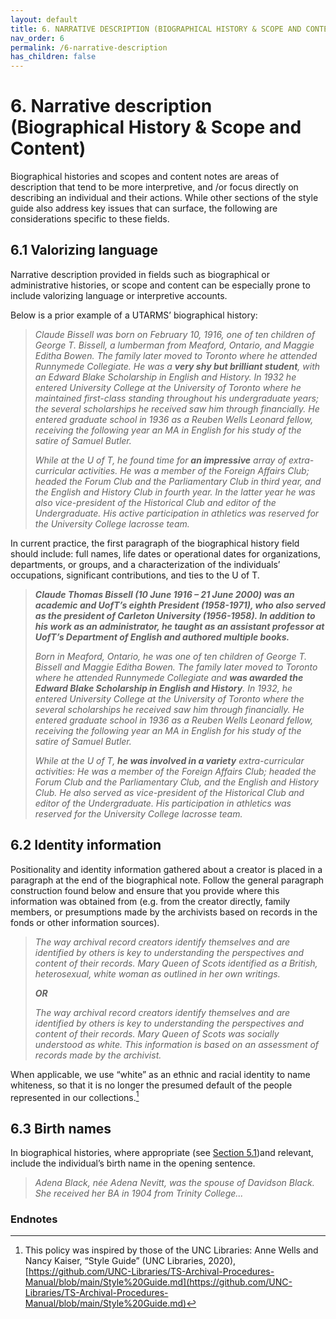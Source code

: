 ```yaml
---
layout: default
title: 6. NARRATIVE DESCRIPTION (BIOGRAPHICAL HISTORY & SCOPE AND CONTENT)
nav_order: 6
permalink: /6-narrative-description
has_children: false
---
```


# 6. Narrative description (Biographical History & Scope and Content)
Biographical histories and scopes and content notes are areas of description that tend to be more interpretive, and /or focus directly on describing an individual and their actions. While other sections of the style guide also address key issues that can surface, the following are considerations specific to these fields.  
## 6.1 Valorizing language

Narrative description provided in fields such as biographical or administrative histories, or scope and content can be especially prone to include valorizing language or interpretive accounts.

Below is a prior example of a UTARMS’ biographical history:

> *Claude Bissell was born on February 10, 1916, one of ten children of George T. Bissell, a lumberman from Meaford, Ontario, and Maggie Editha Bowen. The family later moved to Toronto where he attended Runnymede Collegiate. He was a **very shy but brilliant student**, with an Edward Blake Scholarship in English and History. In 1932 he entered University College at the University of Toronto where he maintained first-class standing throughout his undergraduate years; the several scholarships he received saw him through financially. He entered graduate school in 1936 as a Reuben Wells Leonard fellow, receiving the following year an MA in English for his study of the satire of Samuel Butler.*
>
> *While at the U of T, he found time for **an impressive** array of extra-curricular activities. He was a member of the Foreign Affairs Club; headed the Forum Club and the Parliamentary Club in third year, and the English and History Club in fourth year. In the latter year he was also vice-president of the Historical Club and editor of the Undergraduate. His active participation in athletics was reserved for the University College lacrosse team.*

In current practice, the first paragraph of the biographical history field should include: full names, life dates or operational dates for organizations, departments, or groups, and a characterization of the individuals’ occupations, significant contributions, and ties to the U of T.

> ***Claude Thomas Bissell (10 June 1916 – 21 June 2000) was an academic and UofT’s eighth President (1958-1971), who also served as the president of Carleton University (1956-1958). In addition to his work as an administrator, he taught as an assistant professor at UofT’s Department of English and authored multiple books.***
>
> *Born in Meaford, Ontario, he was one of ten children of George T. Bissell and Maggie Editha Bowen. The family later moved to Toronto where he attended Runnymede Collegiate and **was awarded the Edward Blake Scholarship in English and History**. In 1932, he entered University College at the University of Toronto where the several scholarships he received saw him through financially. He entered graduate school in 1936 as a Reuben Wells Leonard fellow, receiving the following year an MA in English for his study of the satire of Samuel Butler.*
>
> *While at the U of T, **he was involved in a variety** extra-curricular activities: He was a member of the Foreign Affairs Club; headed the Forum Club and the Parliamentary Club, and the English and History Club. He also served as vice-president of the Historical Club and editor of the Undergraduate. His participation in athletics was reserved for the University College lacrosse team.*

## 6.2 Identity information

Positionality and identity information gathered about a creator is placed in a paragraph at the end of the biographical note. Follow the general paragraph construction found below and ensure that you provide where this information was obtained from (e.g. from the creator directly, family members, or presumptions made by the archivists based on records in the fonds or other information sources).

> *The way archival record creators identify themselves and are identified by others is key to understanding the perspectives and content of their records. Mary Queen of Scots identified as a British, heterosexual, white woman as outlined in her own writings.*
> 
> ***OR***
>
> *The way archival record creators identify themselves and are identified by others is key to understanding the perspectives and content of their records. Mary Queen of Scots was socially understood as white. This information is based on an assessment of records made by the archivist.*

When applicable, we use “white” as an ethnic and racial identity to name whiteness, so that it is no longer the presumed default of the people represented in our collections.[^46]

## 6.3 Birth names

In biographical histories, where appropriate (see [Section 5.1](/UTARMS-style-guide/5-inclusive-language/gender-and-family))and relevant, include the individual’s birth name in the opening sentence.

> *Adena Black, née Adena Nevitt, was the spouse of Davidson Black. She received her BA in 1904 from Trinity College...*

### Endnotes

[^46]: This policy was inspired by those of the UNC Libraries: Anne Wells and Nancy Kaiser, “Style Guide” (UNC Libraries, 2020), [https://github.com/UNC-Libraries/TS-Archival-Procedures-Manual/blob/main/Style%20Guide.md](https://github.com/UNC-Libraries/TS-Archival-Procedures-Manual/blob/main/Style%20Guide.md)
